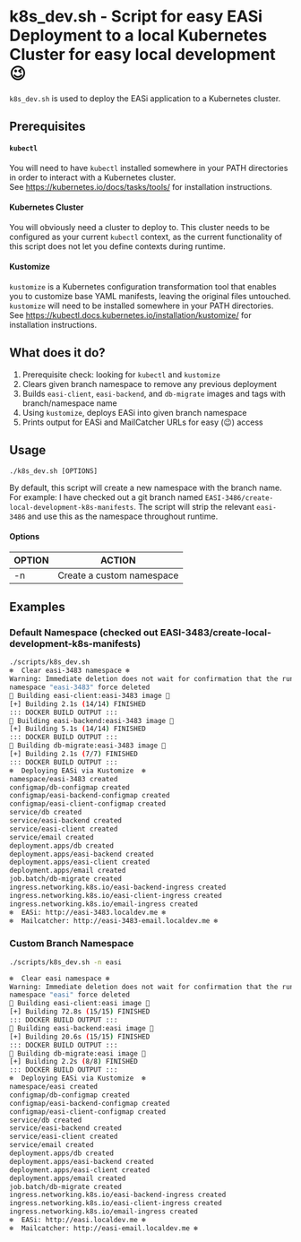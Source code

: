 # k8s_dev.sh - Script for easy EASi Deployment to a local Kubernetes Cluster for easy local development 😉

`k8s_dev.sh` is used to deploy the EASi application to a Kubernetes cluster.

## Prerequisites

#### `kubectl`

You will need to have `kubectl` installed somewhere in your PATH directories in order to interact with a Kubernetes cluster.  
See https://kubernetes.io/docs/tasks/tools/ for installation instructions.

#### Kubernetes Cluster

You will obviously need a cluster to deploy to. This cluster needs to be configured as your current `kubectl` context, as the current functionality of this script does not let you define contexts during runtime.

#### Kustomize

`kustomize` is a Kubernetes configuration transformation tool that enables you to customize base YAML manifests, leaving the original files untouched.
`kustomize` will need to be installed somewhere in your PATH directories.  
See https://kubectl.docs.kubernetes.io/installation/kustomize/ for installation instructions.

## What does it do?

1. Prerequisite check: looking for `kubectl` and `kustomize`
1. Clears given branch namespace to remove any previous deployment
1. Builds `easi-client`, `easi-backend`, and `db-migrate` images and tags with branch/namespace name
1. Using `kustomize`, deploys EASi into given branch namespace
1. Prints output for EASi and MailCatcher URLs for easy (😉) access

## Usage

`./k8s_dev.sh [OPTIONS]`

By default, this script will create a new namespace with the branch name.  
For example: I have checked out a git branch named `EASI-3486/create-local-development-k8s-manifests`. The script will strip the relevant `easi-3486` and use this as the namespace throughout runtime.

#### Options

| OPTION 	|              ACTION              	|
|--------	|:--------------------------------:	|
|   -n   	| Create a custom namespace 	|

## Examples

### Default Namespace (checked out EASI-3483/create-local-development-k8s-manifests)
```bash
./scripts/k8s_dev.sh
❄️  Clear easi-3483 namespace ❄️
Warning: Immediate deletion does not wait for confirmation that the running resource has been terminated. The resource may continue to run on the cluster indefinitely.
namespace "easi-3483" force deleted
🐋 Building easi-client:easi-3483 image 🐋
[+] Building 2.1s (14/14) FINISHED
::: DOCKER BUILD OUTPUT :::
🐋 Building easi-backend:easi-3483 image 🐋
[+] Building 5.1s (14/14) FINISHED
::: DOCKER BUILD OUTPUT :::
🐋 Building db-migrate:easi-3483 image 🐋
[+] Building 2.1s (7/7) FINISHED
::: DOCKER BUILD OUTPUT :::
❄️  Deploying EASi via Kustomize  ❄️
namespace/easi-3483 created
configmap/db-configmap created
configmap/easi-backend-configmap created
configmap/easi-client-configmap created
service/db created
service/easi-backend created
service/easi-client created
service/email created
deployment.apps/db created
deployment.apps/easi-backend created
deployment.apps/easi-client created
deployment.apps/email created
job.batch/db-migrate created
ingress.networking.k8s.io/easi-backend-ingress created
ingress.networking.k8s.io/easi-client-ingress created
ingress.networking.k8s.io/email-ingress created
❄️  EASi: http://easi-3483.localdev.me ❄️
❄️  Mailcatcher: http://easi-3483-email.localdev.me ❄️
```

### Custom Branch Namespace
```bash
./scripts/k8s_dev.sh -n easi

❄️  Clear easi namespace ❄️
Warning: Immediate deletion does not wait for confirmation that the running resource has been terminated. The resource may continue to run on the cluster indefinitely.
namespace "easi" force deleted
🐋 Building easi-client:easi image 🐋
[+] Building 72.8s (15/15) FINISHED
::: DOCKER BUILD OUTPUT :::
🐋 Building easi-backend:easi image 🐋
[+] Building 20.6s (15/15) FINISHED
::: DOCKER BUILD OUTPUT :::
🐋 Building db-migrate:easi image 🐋
[+] Building 2.2s (8/8) FINISHED
::: DOCKER BUILD OUTPUT :::
❄️  Deploying EASi via Kustomize  ❄️
namespace/easi created
configmap/db-configmap created
configmap/easi-backend-configmap created
configmap/easi-client-configmap created
service/db created
service/easi-backend created
service/easi-client created
service/email created
deployment.apps/db created
deployment.apps/easi-backend created
deployment.apps/easi-client created
deployment.apps/email created
job.batch/db-migrate created
ingress.networking.k8s.io/easi-backend-ingress created
ingress.networking.k8s.io/easi-client-ingress created
ingress.networking.k8s.io/email-ingress created
❄️  EASi: http://easi.localdev.me ❄️
❄️  Mailcatcher: http://easi-email.localdev.me ❄️
```
